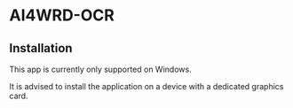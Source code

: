 # AI4WRD-OCR
## Installation
This app is currently only supported on Windows.

It is advised to install the application on a device with a dedicated graphics card.





